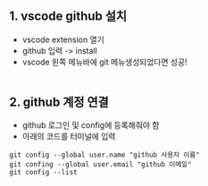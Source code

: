 #
## 1. vscode github 설치
-  vscode extension 열기 
- github 입력 -> install 
- vscode 왼쪽 메뉴바에 git 메뉴생성되었다면 성공!
<br/><br/>

## 2. github 계정 연결 
- github 로그인 및 config에 등록해줘야 함 
- 아래의 코드를 터미널에 입력 
```
git config --global user.name "github 사용자 이름"
git confing --global user.email "github 이메일"
git config --list
```
<br/><br/>
